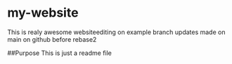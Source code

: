 # my-website
This is realy awesome websiteediting on example branch
updates made on main on github before rebase2

##Purpose
This is just a readme file
